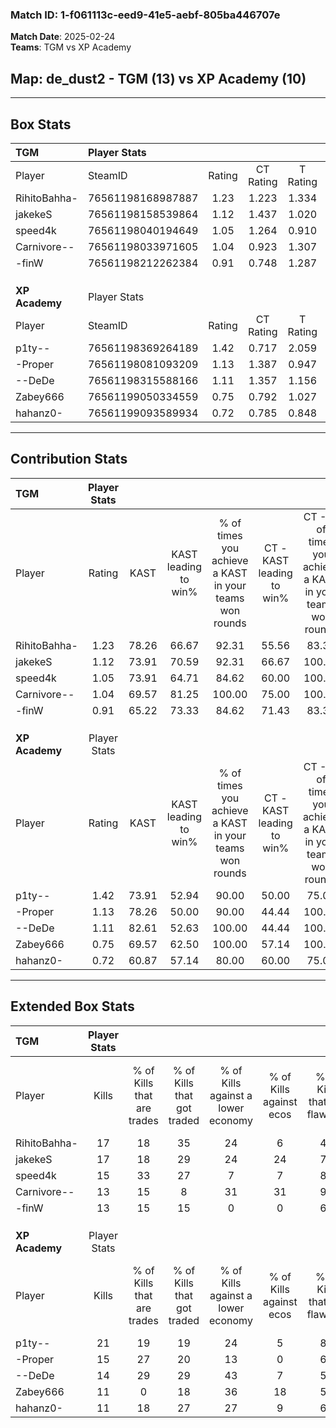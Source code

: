 ### Match ID: 1-f061113c-eed9-41e5-aebf-805ba446707e  
**Match Date**: 2025-02-24  
**Teams**: TGM vs XP Academy  

## **Map**: de_dust2 - TGM (13) vs XP Academy (10)  
---  

## Box Stats  

| **TGM**        | Player Stats      |        |           |          |       |      |       |         |        |      |     |
| :- | :- | :-: | :-: | :-: | :-: | :-: | :-: | :-: | :-: | :-: | :-: |
| Player         | SteamID           | Rating | CT Rating | T Rating | KAST  | ADR  | Kills | Assists | Deaths | K/D  | HS% |
| RihitoBahha-   | 76561198168987887 |  1.23  |   1.223   |  1.334   | 78.26 | 75.7 |  17   |    4    |   13   | 1.31 | 70  |
| jakekeS        | 76561198158539864 |  1.12  |   1.437   |  1.020   | 73.91 | 76.7 |  17   |    7    |   17   | 1.00 | 64  |
| speed4k        | 76561198040194649 |  1.05  |   1.264   |  0.910   | 73.91 | 55.8 |  15   |    1    |   13   | 1.15 | 40  |
| Carnivore--    | 76561198033971605 |  1.04  |   0.923   |  1.307   | 69.57 | 78.2 |  13   |    7    |   13   | 1.00 | 69  |
| -finW          | 76561198212262384 |  0.91  |   0.748   |  1.287   | 65.22 | 69.7 |  13   |    8    |   16   | 0.81 | 76  |
|                |                   |        |           |          |       |      |       |         |        |      |     |
|                |                   |        |           |          |       |      |       |         |        |      |     |
|                |                   |        |           |          |       |      |       |         |        |      |     |
| **XP Academy** | Player Stats      |        |           |          |       |      |       |         |        |      |     |
| Player         | SteamID           | Rating | CT Rating | T Rating | KAST  | ADR  | Kills | Assists | Deaths | K/D  | HS% |
| p1ty--         | 76561198369264189 |  1.42  |   0.717   |  2.059   | 73.91 | 84.9 |  21   |    2    |   11   | 1.91 | 28  |
| -Proper        | 76561198081093209 |  1.13  |   1.387   |  0.947   | 78.26 | 60.7 |  15   |    5    |   12   | 1.25 | 53  |
| --DeDe         | 76561198315588166 |  1.11  |   1.357   |  1.156   | 82.61 | 74.8 |  14   |    7    |   15   | 0.93 | 57  |
| Zabey666       | 76561199050334559 |  0.75  |   0.792   |  1.027   | 69.57 | 60.2 |  11   |    3    |   19   | 0.58 | 36  |
| hahanz0-       | 76561199093589934 |  0.72  |   0.785   |  0.848   | 60.87 | 61.4 |  11   |    6    |   18   | 0.61 | 63  |
---  

## Contribution Stats  

| **TGM**        | Player Stats |       |                      |                                                        |                           |                                                             |                          |                                                            |
| :- | :-: | :-: | :-: | :-: | :-: | :-: | :-: | :-: |
| Player         |    Rating    | KAST  | KAST leading to win% | % of times you achieve a KAST in your teams won rounds | CT - KAST leading to win% | CT - % of times you achieve a KAST in your teams won rounds | T - KAST leading to win% | T - % of times you achieve a KAST in your teams won rounds |
| RihitoBahha-   |     1.23     | 78.26 |        66.67         |                         92.31                          |           55.56           |                            83.33                            |          77.78           |                           100.00                           |
| jakekeS        |     1.12     | 73.91 |        70.59         |                         92.31                          |           66.67           |                           100.00                            |          75.00           |                           85.71                            |
| speed4k        |     1.05     | 73.91 |        64.71         |                         84.62                          |           60.00           |                           100.00                            |          71.43           |                           71.43                            |
| Carnivore--    |     1.04     | 69.57 |        81.25         |                         100.00                         |           75.00           |                           100.00                            |          87.50           |                           100.00                           |
| -finW          |     0.91     | 65.22 |        73.33         |                         84.62                          |           71.43           |                            83.33                            |          75.00           |                           85.71                            |
|                |              |       |                      |                                                        |                           |                                                             |                          |                                                            |
|                |              |       |                      |                                                        |                           |                                                             |                          |                                                            |
|                |              |       |                      |                                                        |                           |                                                             |                          |                                                            |
| **XP Academy** | Player Stats |       |                      |                                                        |                           |                                                             |                          |                                                            |
| Player         |    Rating    | KAST  | KAST leading to win% | % of times you achieve a KAST in your teams won rounds | CT - KAST leading to win% | CT - % of times you achieve a KAST in your teams won rounds | T - KAST leading to win% | T - % of times you achieve a KAST in your teams won rounds |
| p1ty--         |     1.42     | 73.91 |        52.94         |                         90.00                          |           50.00           |                            75.00                            |          54.55           |                           100.00                           |
| -Proper        |     1.13     | 78.26 |        50.00         |                         90.00                          |           44.44           |                           100.00                            |          55.56           |                           83.33                            |
| --DeDe         |     1.11     | 82.61 |        52.63         |                         100.00                         |           44.44           |                           100.00                            |          60.00           |                           100.00                           |
| Zabey666       |     0.75     | 69.57 |        62.50         |                         100.00                         |           57.14           |                           100.00                            |          66.67           |                           100.00                           |
| hahanz0-       |     0.72     | 60.87 |        57.14         |                         80.00                          |           60.00           |                            75.00                            |          55.56           |                           83.33                            |
---  

## Extended Box Stats  

| **TGM**        | Player Stats |                            |                            |                                    |                         |                              |                                 |        |                             |                                     |                          |                               |                            |
| :- | :-: | :-: | :-: | :-: | :-: | :-: | :-: | :-: | :-: | :-: | :-: | :-: | :-: |
| Player         |    Kills     | % of Kills that are trades | % of Kills that got traded | % of Kills against a lower economy | % of Kills against ecos | % of Kills that are flawless | % of Kills that are close duels | Deaths | % of Deaths that get traded | % of Deaths against a lower economy | % of Deaths against ecos | % of Deaths that are flawless | % of Deaths that are close |
| RihitoBahha-   |      17      |             18             |             35             |                 24                 |            6            |              47              |                6                |   13   |             15              |                 15                  |            8             |              69               |             15             |
| jakekeS        |      17      |             18             |             29             |                 24                 |           24            |              71              |                0                |   17   |             29              |                 12                  |            6             |              71               |             6              |
| speed4k        |      15      |             33             |             27             |                 7                  |            7            |              87              |                0                |   13   |             15              |                  8                  |            0             |              92               |             0              |
| Carnivore--    |      13      |             15             |             8              |                 31                 |           31            |              92              |                0                |   13   |             23              |                 15                  |            8             |              46               |             8              |
| -finW          |      13      |             15             |             15             |                 0                  |            0            |              69              |               15                |   16   |             25              |                 13                  |            6             |              56               |             0              |
|                |              |                            |                            |                                    |                         |                              |                                 |        |                             |                                     |                          |                               |                            |
|                |              |                            |                            |                                    |                         |                              |                                 |        |                             |                                     |                          |                               |                            |
|                |              |                            |                            |                                    |                         |                              |                                 |        |                             |                                     |                          |                               |                            |
| **XP Academy** | Player Stats |                            |                            |                                    |                         |                              |                                 |        |                             |                                     |                          |                               |                            |
| Player         |    Kills     | % of Kills that are trades | % of Kills that got traded | % of Kills against a lower economy | % of Kills against ecos | % of Kills that are flawless | % of Kills that are close duels | Deaths | % of Deaths that get traded | % of Deaths against a lower economy | % of Deaths against ecos | % of Deaths that are flawless | % of Deaths that are close |
| p1ty--         |      21      |             19             |             19             |                 24                 |            5            |              81              |                0                |   11   |              0              |                  9                  |            0             |              100              |             0              |
| -Proper        |      15      |             27             |             20             |                 13                 |            0            |              67              |                0                |   12   |              8              |                  8                  |            0             |              75               |             0              |
| --DeDe         |      14      |             29             |             29             |                 43                 |            7            |              57              |                0                |   15   |             40              |                  7                  |            0             |              67               |             7              |
| Zabey666       |      11      |             0              |             18             |                 36                 |           18            |              55              |               18                |   19   |             37              |                  5                  |            0             |              68               |             5              |
| hahanz0-       |      11      |             18             |             27             |                 27                 |            9            |              64              |               18                |   18   |             22              |                 17                  |            0             |              61               |             6              |
